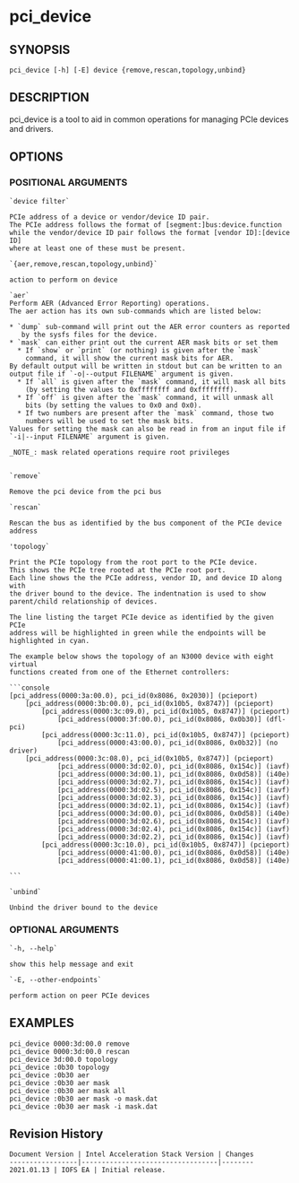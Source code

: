 # pci_device #

## SYNOPSIS ##

`pci_device [-h] [-E] device {remove,rescan,topology,unbind}`

## DESCRIPTION ##

pci_device is a tool to aid in common operations for managing PCIe devices and
drivers.

## OPTIONS ##

### POSITIONAL ARGUMENTS ###
    `device filter`

    PCIe address of a device or vendor/device ID pair.
    The PCIe address follows the format of [segment:]bus:device.function
    while the vendor/device ID pair follows the format [vendor ID]:[device ID]
    where at least one of these must be present.

    `{aer,remove,rescan,topology,unbind}`

    action to perform on device

    `aer`
    Perform AER (Advanced Error Reporting) operations.
    The aer action has its own sub-commands which are listed below:

    * `dump` sub-command will print out the AER error counters as reported
       by the sysfs files for the device.
    * `mask` can either print out the current AER mask bits or set them
      * If `show` or `print` (or nothing) is given after the `mask`
        command, it will show the current mask bits for AER.
	By default output will be written in stdout but can be written to an
	output file if `-o|--output FILENAME` argument is given.
      * If `all` is given after the `mask` command, it will mask all bits
        (by setting the values to 0xffffffff and 0xffffffff).
      * If `off` is given after the `mask` command, it will unmask all
        bits (by setting the values to 0x0 and 0x0).
      * If two numbers are present after the `mask` command, those two
        numbers will be used to set the mask bits.
	Values for setting the mask can also be read in from an input file if
	`-i|--input FILENAME` argument is given.

    _NOTE_: mask related operations require root privileges


    `remove`

    Remove the pci device from the pci bus

    `rescan`

    Rescan the bus as identified by the bus component of the PCIe device address

    'topology`

    Print the PCIe topology from the root port to the PCIe device.
    This shows the PCIe tree rooted at the PCIe root port.
    Each line shows the the PCIe address, vendor ID, and device ID along with
    the driver bound to the device. The indentnation is used to show
    parent/child relationship of devices.

    The line listing the target PCIe device as identified by the given PCIe
    address will be highlighted in green while the endpoints will be
    highlighted in cyan.

    The example below shows the topology of an N3000 device with eight virtual
    functions created from one of the Ethernet controllers:

    ```console
    [pci_address(0000:3a:00.0), pci_id(0x8086, 0x2030)] (pcieport)
	    [pci_address(0000:3b:00.0), pci_id(0x10b5, 0x8747)] (pcieport)
	        [pci_address(0000:3c:09.0), pci_id(0x10b5, 0x8747)] (pcieport)
	            [pci_address(0000:3f:00.0), pci_id(0x8086, 0x0b30)] (dfl-pci)
	        [pci_address(0000:3c:11.0), pci_id(0x10b5, 0x8747)] (pcieport)
	            [pci_address(0000:43:00.0), pci_id(0x8086, 0x0b32)] (no driver)
		[pci_address(0000:3c:08.0), pci_id(0x10b5, 0x8747)] (pcieport)
	            [pci_address(0000:3d:02.0), pci_id(0x8086, 0x154c)] (iavf)
	            [pci_address(0000:3d:00.1), pci_id(0x8086, 0x0d58)] (i40e)
	            [pci_address(0000:3d:02.7), pci_id(0x8086, 0x154c)] (iavf)
	            [pci_address(0000:3d:02.5), pci_id(0x8086, 0x154c)] (iavf)
	            [pci_address(0000:3d:02.3), pci_id(0x8086, 0x154c)] (iavf)
	            [pci_address(0000:3d:02.1), pci_id(0x8086, 0x154c)] (iavf)
	            [pci_address(0000:3d:00.0), pci_id(0x8086, 0x0d58)] (i40e)
	            [pci_address(0000:3d:02.6), pci_id(0x8086, 0x154c)] (iavf)
	            [pci_address(0000:3d:02.4), pci_id(0x8086, 0x154c)] (iavf)
	            [pci_address(0000:3d:02.2), pci_id(0x8086, 0x154c)] (iavf)
	        [pci_address(0000:3c:10.0), pci_id(0x10b5, 0x8747)] (pcieport)
	            [pci_address(0000:41:00.0), pci_id(0x8086, 0x0d58)] (i40e)
	            [pci_address(0000:41:00.1), pci_id(0x8086, 0x0d58)] (i40e)

    ```

    `unbind`

    Unbind the driver bound to the device



### OPTIONAL ARGUMENTS ###
    `-h, --help`

    show this help message and exit

    `-E, --other-endpoints`

    perform action on peer PCIe devices

## EXAMPLES ##
    pci_device 0000:3d:00.0 remove
    pci_device 0000:3d:00.0 rescan
    pci_device 3d:00.0 topology
    pci_device :0b30 topology
    pci_device :0b30 aer
    pci_device :0b30 aer mask
    pci_device :0b30 aer mask all
    pci_device :0b30 aer mask -o mask.dat
    pci_device :0b30 aer mask -i mask.dat


## Revision History ##
    Document Version | Intel Acceleration Stack Version | Changes
    -----------------|----------------------------------|--------
    2021.01.13 | IOFS EA | Initial release.
